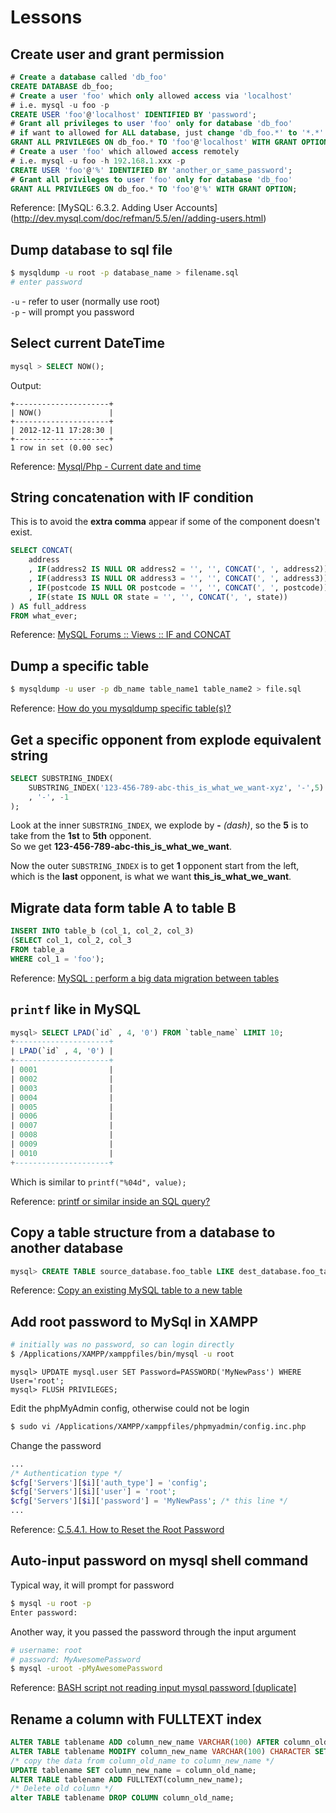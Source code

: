 # Lessons

## Create user and grant permission
```sql
# Create a database called 'db_foo'
CREATE DATABASE db_foo;
# Create a user 'foo' which only allowed access via 'localhost'
# i.e. mysql -u foo -p
CREATE USER 'foo'@'localhost' IDENTIFIED BY 'password';
# Grant all privileges to user 'foo' only for database 'db_foo'
# if want to allowed for ALL database, just change 'db_foo.*' to '*.*'
GRANT ALL PRIVILEGES ON db_foo.* TO 'foo'@'localhost' WITH GRANT OPTION;
# Create a user 'foo' which allowed access remotely
# i.e. mysql -u foo -h 192.168.1.xxx -p
CREATE USER 'foo'@'%' IDENTIFIED BY 'another_or_same_password';
# Grant all privileges to user 'foo' only for database 'db_foo'
GRANT ALL PRIVILEGES ON db_foo.* TO 'foo'@'%' WITH GRANT OPTION;
```

Reference: [MySQL: 6.3.2. Adding User Accounts] (http://dev.mysql.com/doc/refman/5.5/en//adding-users.html)

## Dump database to sql file
```sh
$ mysqldump -u root -p database_name > filename.sql
# enter password
```
`-u` - refer to user (normally use root)  
`-p` - will prompt you password

## Select current DateTime
```sql
mysql > SELECT NOW();
```
Output:
```
+---------------------+
| NOW()               |
+---------------------+
| 2012-12-11 17:28:30 |
+---------------------+
1 row in set (0.00 sec)
```

Reference: [Mysql/Php - Current date and time](http://stackoverflow.com/questions/3618401/mysql-php-current-date-and-time#answers)

## String concatenation with IF condition
This is to avoid the **extra comma** appear if some of the component doesn't exist.
```sql
SELECT CONCAT(
    address
    , IF(address2 IS NULL OR address2 = '', '', CONCAT(', ', address2))
    , IF(address3 IS NULL OR address3 = '', '', CONCAT(', ', address3))
    , IF(postcode IS NULL OR postcode = '', '', CONCAT(', ', postcode))
    , IF(state IS NULL OR state = '', '', CONCAT(', ', state))
) AS full_address
FROM what_ever;
```

Reference: [MySQL Forums :: Views :: IF and CONCAT](http://forums.mysql.com/read.php?100,94227,94227)

## Dump a specific table
```sh
$ mysqldump -u user -p db_name table_name1 table_name2 > file.sql
```

Reference: [How do you mysqldump specific table(s)?](http://dba.stackexchange.com/questions/9306/how-do-you-mysqldump-specific-tables#answer-9309)

## Get a specific opponent from explode equivalent string
```sql
SELECT SUBSTRING_INDEX(
    SUBSTRING_INDEX('123-456-789-abc-this_is_what_we_want-xyz', '-',5)
    , '-', -1
);
```

Look at the inner `SUBSTRING_INDEX`, we explode by **-** _(dash)_, so the **5** is to take from the **1st** to **5th** opponent.  
So we get **123-456-789-abc-this_is_what_we_want**.

Now the outer `SUBSTRING_INDEX` is to get **1** opponent start from the left, which is the **last** opponent, is what we want **this_is_what_we_want**.

## Migrate data form table A to table B
```sql
INSERT INTO table_b (col_1, col_2, col_3)
(SELECT col_1, col_2, col_3
FROM table_a
WHERE col_1 = 'foo');
```

Reference: [MySQL : perform a big data migration between tables](http://dba.stackexchange.com/questions/24116/mysql-perform-a-big-data-migration-between-tables)

## `printf` like in MySQL

```sql
mysql> SELECT LPAD(`id` , 4, '0') FROM `table_name` LIMIT 10;
+---------------------+
| LPAD(`id` , 4, '0') |
+---------------------+
| 0001                |
| 0002                |
| 0003                |
| 0004                |
| 0005                |
| 0006                |
| 0007                |
| 0008                |
| 0009                |
| 0010                |
+---------------------+
```
Which is similar to `printf("%04d", value);`

Reference: [printf or similar inside an SQL query?](http://stackoverflow.com/questions/7266031/printf-or-similar-inside-an-sql-query/7266053#7266053)

## Copy a table structure from a database to another database
```sql
mysql> CREATE TABLE source_database.foo_table LIKE dest_database.foo_table;
```

Reference: [Copy an existing MySQL table to a new table](http://www.tech-recipes.com/rx/1487/copy-an-existing-mysql-table-to-a-new-table/)

## Add root password to MySql in XAMPP

```sh
# initially was no password, so can login directly
$ /Applications/XAMPP/xamppfiles/bin/mysql -u root
```

```mysql
mysql> UPDATE mysql.user SET Password=PASSWORD('MyNewPass') WHERE User='root';
mysql> FLUSH PRIVILEGES;
```

Edit the phpMyAdmin config, otherwise could not be login
```sh
$ sudo vi /Applications/XAMPP/xamppfiles/phpmyadmin/config.inc.php
```

Change the password

```php
...
/* Authentication type */
$cfg['Servers'][$i]['auth_type'] = 'config';
$cfg['Servers'][$i]['user'] = 'root';
$cfg['Servers'][$i]['password'] = 'MyNewPass'; /* this line */
...
```

Reference: [C.5.4.1. How to Reset the Root Password](http://dev.mysql.com/doc/refman/5.0/en/resetting-permissions.html)

## Auto-input password on mysql shell command

Typical way, it will prompt for password
```sh
$ mysql -u root -p
Enter password:
```

Another way, it you passed the password through the input argument
```sh
# username: root
# password: MyAwesomePassword
$ mysql -uroot -pMyAwesomePassword
```

Reference: [BASH script not reading input mysql password [duplicate]](http://stackoverflow.com/questions/13649364/bash-script-not-reading-input-mysql-password/13649419#13649419)

## Rename a column with FULLTEXT index
```sql
ALTER TABLE tablename ADD column_new_name VARCHAR(100) AFTER column_old_name;
ALTER TABLE tablename MODIFY column_new_name VARCHAR(100) CHARACTER SET utf8 COLLATE utf8_general_ci; /* make sure the collation is same as column_old_name */
/* copy the data from column_old_name to column_new_name */
UPDATE tablename SET column_new_name = column_old_name;
ALTER TABLE tablename ADD FULLTEXT(column_new_name);
/* Delete old column */
alter TABLE tablename DROP COLUMN column_old_name;
```
